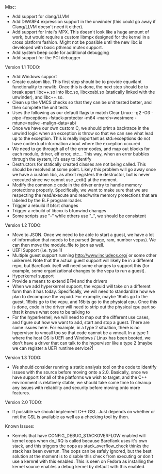 Misc:
- Add support for clang/LLVM
- Add DWARF4 expression support in the unwinder (this could go away if
  Clang/LLVM doesn't need it either).
- Add support for Intel's MPX. This doesn't look like a huge amount of work, but
  would require a custom libmpx designed for the kernel in a cross platform
  fashion. Might not be possible until the new libc is developed with basic
  pthread mutex support.
- Add system beep code for additional debugging
- Add support for the PCI debugger

Version 1.1 TODO:
- Add Windows support
- Create custom libc. This first step should be to provide equvilant
  functionality to newlib. Once this is done, the next step should be to break
  apart libc++.so into libc.so, libcxxabi.so (statically linked with the
  unwinder), and libc++.so.
- Clean up the VMCS checks so that they can be unit tested better, and then
  complete the unit tests
- Uses the following as our default flags to match Clear Linux: -g2 -O3 -pipe
  -fexceptions -fstack-protector -m64 -march=westmere -mtune=native
  -malign-data=abi
- Once we have our own custom C, we should print a backtrace in the unwind
  logic when an exception is throw so that we can see what lead up to the
  exception. This is really important as std::exceptions do not have
  contextual information about where the exception occured.
- We need to go through all of the error codes, and map out blocks for each
  module, driver, elf error, etc... This way, when an error bubbles through
  the system, it's easy to identify
- Destructors for statically created classes are not being called. This should
  be resolved at some point. Likely this problem will go away once we have a
  custom libc, as atexit registers the destructor, but is never executed since
  we cannot use _exit() at the moment.
- Modify the common.c code in the driver entry to handle memory protections
  properly. Specifically, we want to make sure that we are respecting the
  read/execute and read/write memory protections that are labeled by the
  ELF program loader.
- Trigger a rebuild if bfcrt changes
- Trigger a rebuild of libcxx is bfunwind changes
- Some scripts use "-" while others use "_", we should be consistent

Version 1.2 TODO:
- Move to JSON. Once we need to be able to start a guest, we have a lot of
  information that needs to be parsed (image, ram, number vcpus). We can
  then move the module_file to json as well.
- UEFI Support (i.e. type 1)
- Multiple guest support running http://www.includeos.org/ or some other
  unikernel. Note that the actual guest support will likely be in a different
  repo, but Bareflank itself will need some changes to support this (for
  example, some organizational changes to the vcpu to run a guest).
- Hyperkernel support
- Provide a means to extend BFM and the drivers
- When we add hyperkernel support, the vcpuid will take on a different form
  than it has today. Specifically, we will need to standardize how we plan
  to decompose the vcpuid. For example, maybe 16bits go to the guest, 16bits
  go to the vcpu, and 16bits go to the physical cpu. Once this is done,
  code in the driver will need to strip out the physical cpu part so that
  it knows what core to be talking to
- For the hyperkernel, we will need to map out the different use cases,
  and figure out how we want to add, start and stop a guest. There are some
  issues here. For example, in a type 2 situation, there is no hypervisor to
  vmcall too so that code cannot be a vmcall. In a type 1 where the host OS
  is UEFI and Windows / Linux has been booted, we don't have a driver
  that can talk to the hypervisor like a type 2 (maybe we can register a
  UEFI runtime service?)

Version 1.3 TODO:
- We should consider running a static analysis tool on the code to identify
  issues with the source before moving onto a 2.0. Basically, once we have
  support for all of the platforms we wish to target, and the C++ environment
  is relatively stable, we should take some time to cleanup any issues
  with reliability and security before moving onto more features.

Version 2.0 TODO:
- If possible we should implement C++ GSL. Just depends on whether or not
  the GSL is available as well as a checking tool by then.

Known Issues:
- Kernels that have CONFIG_DEBUG_STACKOVERFLOW enabled will kernel oops when
  do_IRQ is called because Bareflank uses it's own stack, and this triggers
  the oops as stack_overflow_check thinks the stack has been overrun. The
  oops can be safely ignored, but the best solution at the moment is to
  disable this check from executing or don't use a kernrel with this enabled.
  This is seen on Fedora as installing the kernel source enables a debug kernel
  by default with this enabled.
